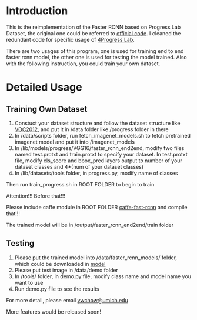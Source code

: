 # Introduction

This is the reimplementation of the Faster RCNN based on Progress Lab Dataset, the original one could be referred to [official code](https://github.com/rbgirshick/py-faster-rcnn). I cleaned the redundant code for specific usage of [4Progress Lab](http://progress.eecs.umich.edu/).

There are two usages of this program, one is used for training end to end faster rcnn model, the other one is used for testing the model trained. Also with the following instruction, you could train your own dataset.

# Detailed Usage

## Training Own Dataset

1. Constuct your dataset structure and follow the dataset structure like [VOC2012](http://host.robots.ox.ac.uk/pascal/VOC/voc2012/), and put it in /data folder like /progress folder in there
2. In /data/scripts folder, run fetch_imagenet_models.sh to fetch pretrained imagenet model and put it into /imagenet_models
3. In /lib/models/progress/VGG16/faster_rcnn_end2end, modify two files named test.protxt and train.protxt to specify your dataset. In test.protxt file, modify cls_score and bbox_pred layers output to number of your dataset classes and 4*(num of your dataset classes)
4. In /lib/datasets/tools folder, in progress.py, modify name of classes

Then run train_progress.sh in ROOT FOLDER to begin to train

Attention!!!
Before that!!!

Please include caffe module in ROOT FOLDER [caffe-fast-rcnn](https://github.com/rbgirshick/caffe-fast-rcnn/tree/0dcd397b29507b8314e252e850518c5695efbb83) and compile that!!!

The trained model will be in /output/faster_rcnn_end2end/train folder

## Testing

1. Please put the trained model into /data/faster_rcnn_models/ folder, which could be downloaded in [model](https://drive.google.com/open?id=0BwzTAZGR6DHda1NNMHNRVU9ZZEk)
2. Please put test image in /data/demo folder
3. In /tools/ folder, in demo.py file, modify class name and model name you want to use
4. Run demo.py file to see the results

For more detail, please email ywchow@umich.edu

More features would be released soon!


